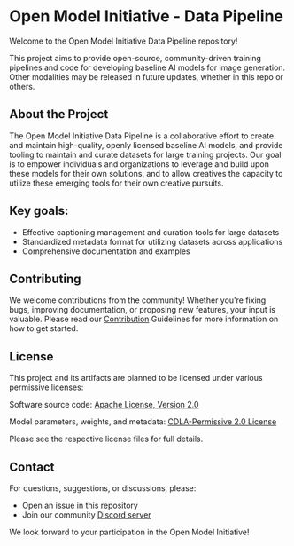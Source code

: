 # Open Model Initiative - Data Pipeline
Welcome to the Open Model Initiative Data Pipeline repository!

This project aims to provide open-source, community-driven training pipelines and code for developing baseline AI models for image generation. Other modalities may be released in future updates, whether in this repo or others.


## About the Project
The Open Model Initiative Data Pipeline is a collaborative effort to create and maintain high-quality, openly licensed baseline AI models, and provide tooling to maintain and curate datasets for large training projects. Our goal is to empower individuals and organizations to leverage and build upon these models for their own solutions, and to allow creatives the capacity to utilize these emerging tools for their own creative pursuits.

## Key goals:

- Effective captioning management and curation tools for large datasets
- Standardized metadata format for utilizing datasets across applications
- Comprehensive documentation and examples

## Contributing
We welcome contributions from the community! Whether you're fixing bugs, improving documentation, or proposing new features, your input is valuable. Please read our [Contribution](CONTRIBUTING.md) Guidelines for more information on how to get started.

## License
This project and its artifacts are planned to be licensed under various permissive licenses:

Software source code: [Apache License, Version 2.0](https://www.apache.org/licenses/LICENSE-2.0.html)

Model parameters, weights, and metadata: [CDLA-Permissive 2.0 License](https://cdla.dev/permissive-2-0/)

Please see the respective license files for full details.

## Contact
For questions, suggestions, or discussions, please:

- Open an issue in this repository
- Join our community [Discord server](https://discord.gg/vANKjzDDkQ)

We look forward to your participation in the Open Model Initiative!
